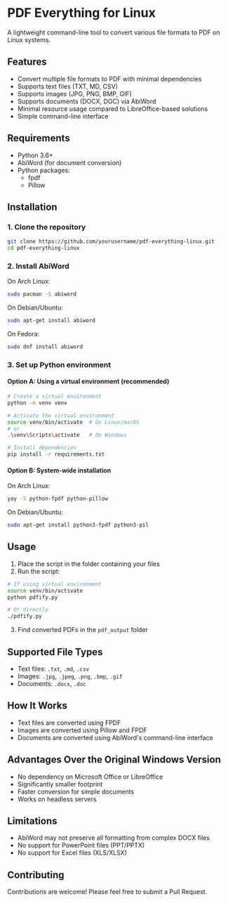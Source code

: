 # PDF Everything for Linux

A lightweight command-line tool to convert various file formats to PDF on Linux systems.

## Features

- Convert multiple file formats to PDF with minimal dependencies
- Supports text files (TXT, MD, CSV)
- Supports images (JPG, PNG, BMP, GIF)
- Supports documents (DOCX, DOC) via AbiWord
- Minimal resource usage compared to LibreOffice-based solutions
- Simple command-line interface


## Requirements

- Python 3.6+
- AbiWord (for document conversion)
- Python packages:
    - fpdf
    - Pillow


## Installation

### 1. Clone the repository

```bash
git clone https://github.com/yourusername/pdf-everything-linux.git
cd pdf-everything-linux
```


### 2. Install AbiWord

On Arch Linux:

```bash
sudo pacman -S abiword
```

On Debian/Ubuntu:

```bash
sudo apt-get install abiword
```

On Fedora:

```bash
sudo dnf install abiword
```


### 3. Set up Python environment

#### Option A: Using a virtual environment (recommended)

```bash
# Create a virtual environment
python -m venv venv

# Activate the virtual environment
source venv/bin/activate  # On Linux/macOS
# or
.\venv\Scripts\activate   # On Windows

# Install dependencies
pip install -r requirements.txt
```


#### Option B: System-wide installation

On Arch Linux:

```bash
yay -S python-fpdf python-pillow
```

On Debian/Ubuntu:

```bash
sudo apt-get install python3-fpdf python3-pil
```


## Usage

1. Place the script in the folder containing your files
2. Run the script:
```bash
# If using virtual environment
source venv/bin/activate
python pdfify.py

# Or directly
./pdfify.py
```

3. Find converted PDFs in the `pdf_output` folder

## Supported File Types

- Text files: `.txt`, `.md`, `.csv`
- Images: `.jpg`, `.jpeg`, `.png`, `.bmp`, `.gif`
- Documents: `.docx`, `.doc`


## How It Works

- Text files are converted using FPDF
- Images are converted using Pillow and FPDF
- Documents are converted using AbiWord's command-line interface


## Advantages Over the Original Windows Version

- No dependency on Microsoft Office or LibreOffice
- Significantly smaller footprint
- Faster conversion for simple documents
- Works on headless servers


## Limitations

- AbiWord may not preserve all formatting from complex DOCX files
- No support for PowerPoint files (PPT/PPTX)
- No support for Excel files (XLS/XLSX)


## Contributing

Contributions are welcome! Please feel free to submit a Pull Request.
